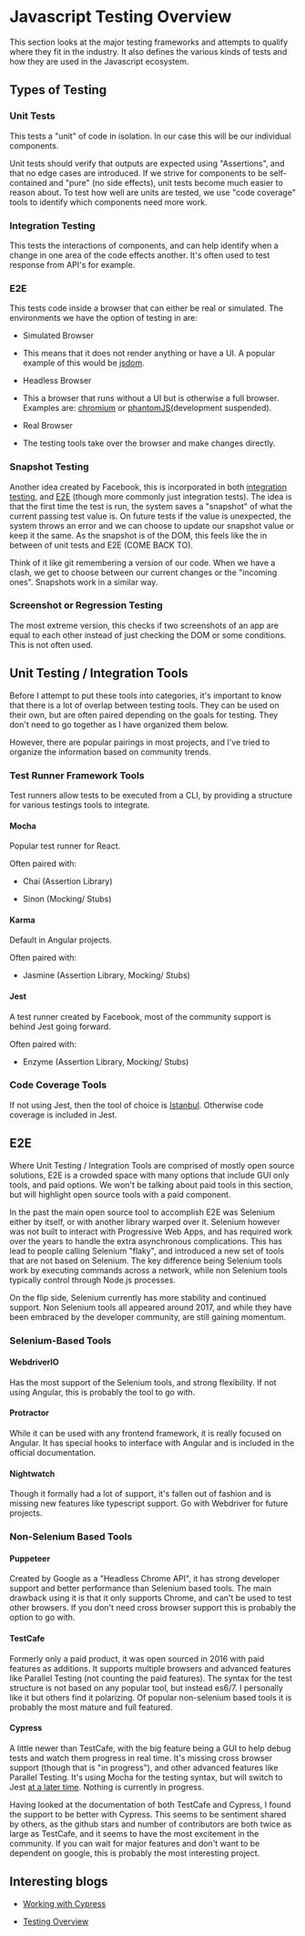 # Javascript Testing Overview

This section looks at the major testing frameworks and attempts to qualify where they fit in the industry. It also defines the various kinds of tests and how they are used in the Javascript ecosystem.

## Types of Testing

### Unit Tests

This tests a "unit" of code in isolation. In our case this will be our individual components.

Unit tests should verify that outputs are expected using "Assertions", and that no edge cases are introduced. If we strive for components to be self-contained and "pure" (no side effects), unit tests become much easier to reason about. To test how well are units are tested, we use "code coverage" tools to identify which components need more work.

### Integration Testing

This tests the interactions of components, and can help identify when a change in one area of the code effects another. It's often used to test response from API's for example.

### E2E

This tests code inside a browser that can either be real or simulated. The environments we have the option of testing in are:

- Simulated Browser

- This means that it does not render anything or have a UI. A popular example of this would be [jsdom](https://github.com/jsdom/jsdom).

- Headless Browser

- This a browser that runs without a UI but is otherwise a full browser. Examples are: [chromium](https://chromium.googlesource.com/chromium/src/+/lkgr/headless/README.md) or [phantomJS](http://phantomjs.org/)(development suspended).

- Real Browser

- The testing tools take over the browser and make changes directly.

### Snapshot Testing

Another idea created by Facebook, this is incorporated in both [integration testing](https://jestjs.io/docs/en/snapshot-testing), and [E2E](https://www.cypress.io/blog/2018/01/16/end-to-end-snapshot-testing/#) (though more commonly just integration tests). The idea is that the first time the test is run, the system saves a "snapshot" of what the current passing test value is. On future tests if the value is unexpected, the system throws an error and we can choose to update our snapshot value or keep it the same. As the snapshot is of the DOM, this feels like the in between of unit tests and E2E (COME BACK TO).

Think of it like git remembering a version of our code. When we have a clash, we get to choose between our current changes or the "incoming ones". Snapshots work in a similar way.

### Screenshot or Regression Testing

The most extreme version, this checks if two screenshots of an app are equal to each other instead of just checking the DOM or some conditions. This is not often used.

## Unit Testing / Integration Tools

Before I attempt to put these tools into categories, it's important to know that there is a lot of overlap between testing tools. They can be used on their own, but are often paired depending on the goals for testing. They don't need to go together as I have organized them below.

However, there are popular pairings in most projects, and I've tried to organize the information based on community trends.

### Test Runner Framework Tools

Test runners allow tests to be executed from a CLI, by providing a structure for various testings tools to integrate.

#### Mocha

Popular test runner for React.

Often paired with:

- Chai (Assertion Library)

- Sinon (Mocking/ Stubs)

#### Karma

Default in Angular projects.

Often paired with:

- Jasmine (Assertion Library, Mocking/ Stubs)

#### Jest

A test runner created by Facebook, most of the community support is behind Jest going forward.

Often paired with:

- Enzyme (Assertion Library, Mocking/ Stubs)

### Code Coverage Tools

If not using Jest, then the tool of choice is [Istanbul](https://github.com/gotwarlost/istanbul). Otherwise code coverage is included in Jest.

## E2E

Where Unit Testing / Integration Tools are comprised of mostly open source solutions, E2E is a crowded space with many options that include GUI only tools, and paid options. We won't be talking about paid tools in this section, but will highlight open source tools with a paid component.

In the past the main open source tool to accomplish E2E was Selenium either by itself, or with another library warped over it. Selenium however was not built to interact with Progressive Web Apps, and has required work over the years to handle the extra asynchronous complications. This has lead to people calling Selenium "flaky", and introduced a new set of tools that are not based on Selenium. The key difference being Selenium tools work by executing commands across a network, while non Selenium tools typically control through Node.js processes.

On the flip side, Selenium currently has more stability and continued support. Non Selenium tools all appeared around 2017, and while they have been embraced by the developer community, are still gaining momentum.

### Selenium-Based Tools

#### WebdriverIO

Has the most support of the Selenium tools, and strong flexibility. If not using Angular, this is probably the tool to go with.

#### Protractor

While it can be used with any frontend framework, it is really focused on Angular. It has special hooks to interface with Angular and is included in the official documentation.

#### Nightwatch

Though it formally had a lot of support, it's fallen out of fashion and is missing new features like typescript support. Go with Webdriver for future projects.

### Non-Selenium Based Tools

#### Puppeteer

Created by Google as a "Headless Chrome API", it has strong developer support and better performance than Selenium based tools. The main drawback using it is that it only supports Chrome, and can't be used to test other browsers. If you don't need cross browser support this is probably the option to go with.

#### TestCafe

Formerly only a paid product, it was open sourced in 2016 with paid features as additions. It supports multiple browsers and advanced features like Parallel Testing (not counting the paid features). The syntax for the test structure is not based on any popular tool, but instead es6/7. I personally like it but others find it polarizing. Of popular non-selenium based tools it is probably the most mature and full featured.

#### Cypress

A little newer than TestCafe, with the big feature being a GUI to help debug tests and watch them progress in real time. It's missing cross browser support (though that is "in progress"), and other advanced features like Parallel Testing. It's using Mocha for the testing syntax, but will switch to Jest [at a later time](https://github.com/cypress-io/cypress/issues/281#issuecomment-435427198). Nothing is currently in progress.

Having looked at the documentation of both TestCafe and Cypress, I found the support to be better with Cypress. This seems to be sentiment shared by others, as the github stars and number of contributors are both twice as large as TestCafe, and it seems to have the most excitement in the community. If you can wait for major features and don't want to be dependent on google, this is probably the most interesting project.

## Interesting blogs

- [Working with Cypress](https://snipcart.com/blog/frontend-testing-cypress)

- [Testing Overview](https://medium.com/welldone-software/an-overview-of-javascript-testing-in-2018-f68950900bc3)
